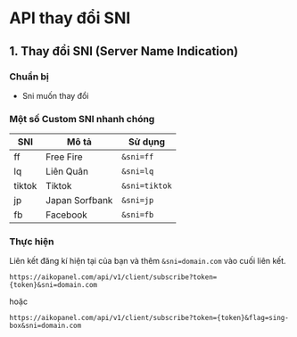 # API thay đổi SNI

## 1. Thay đổi SNI (Server Name Indication)

### Chuẩn bị

- Sni muốn thay đổi

### Một số Custom SNI nhanh chóng

| SNI    | Mô tả          | Sử dụng       |
| ------ | -------------- | ------------- |
| ff     | Free Fire      | `&sni=ff`     |
| lq     | Liên Quân      | `&sni=lq`     |
| tiktok | Tiktok         | `&sni=tiktok` |
| jp     | Japan Sorfbank | `&sni=jp`     |
| fb     | Facebook       | `&sni=fb`     |

### Thực hiện

Liên kết đăng kí hiện tại của bạn và thêm `&sni=domain.com` vào cuối liên kết.

```
https://aikopanel.com/api/v1/client/subscribe?token={token}&sni=domain.com
```

hoặc

```
https://aikopanel.com/api/v1/client/subscribe?token={token}&flag=sing-box&sni=domain.com
```
